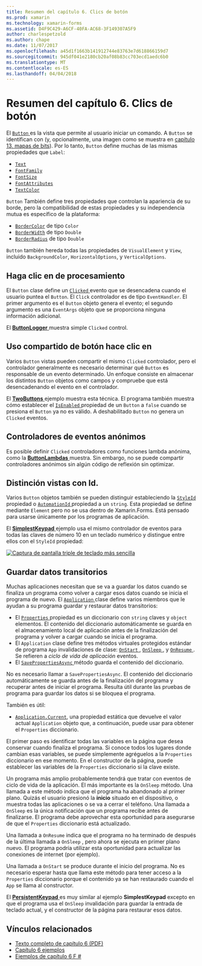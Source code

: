 ```yaml
---
title: Resumen del capítulo 6. Clics de botón
ms.prod: xamarin
ms.technology: xamarin-forms
ms.assetid: D4F9C429-A6CF-40FA-AC68-3F149307A5F9
author: charlespetzold
ms.author: chape
ms.date: 11/07/2017
ms.openlocfilehash: a45d1f1663b141912744e83763e7d618866159d7
ms.sourcegitcommit: 945df041e2180cb20af08b83cc703ecd1aedc6b0
ms.translationtype: MT
ms.contentlocale: es-ES
ms.lasthandoff: 04/04/2018
---
```

# <a name="summary-of-chapter-6-button-clicks"></a>Resumen del capítulo 6. Clics de botón

El [ `Button` ](https://developer.xamarin.com/api/type/Xamarin.Forms.Button/) es la vista que permite al usuario iniciar un comando. A `Button` se identifican con (y, opcionalmente, una imagen como se muestra en [capítulo 13, mapas de bits](chapter13.md)). Por lo tanto, `Button` define muchas de las mismas propiedades que `Label`:

- [`Text`](https://developer.xamarin.com/api/property/Xamarin.Forms.Button.Text/)
- [`FontFamily`](https://developer.xamarin.com/api/property/Xamarin.Forms.Button.FontFamily/)
- [`FontSize`](https://developer.xamarin.com/api/property/Xamarin.Forms.Button.FontSize/)
- [`FontAttributes`](https://developer.xamarin.com/api/property/Xamarin.Forms.Button.FontAttributes/)
- [`TextColor`](https://developer.xamarin.com/api/property/Xamarin.Forms.Button.TextColor/)

`Button` También define tres propiedades que controlan la apariencia de su borde, pero la compatibilidad de estas propiedades y su independencia mutua es específico de la plataforma:

- [`BorderColor`](https://developer.xamarin.com/api/property/Xamarin.Forms.Button.BorderColor/) de tipo `Color`
- [`BorderWidth`](https://developer.xamarin.com/api/property/Xamarin.Forms.Button.BorderWidth/) de tipo `Double`
- [`BorderRadius`](https://developer.xamarin.com/api/property/Xamarin.Forms.Button.BorderRadius/) de tipo `Double`

`Button` también hereda todas las propiedades de `VisualElement` y `View`, incluido `BackgroundColor`, `HorizontalOptions`, y `VerticalOptions`.

## <a name="processing-the-click"></a>Haga clic en de procesamiento

El `Button` clase define un [ `Clicked` ](https://developer.xamarin.com/api/event/Xamarin.Forms.Button.Clicked/) evento que se desencadena cuando el usuario puntea el `Button`. El `Click` controlador es de tipo `EventHandler`. El primer argumento es el `Button` objeto genera el evento; el segundo argumento es una `EventArgs` objeto que se proporciona ninguna información adicional.

El [ **ButtonLogger** ](https://github.com/xamarin/xamarin-forms-book-samples/tree/master/Chapter06/ButtonLogger) muestra simple `Clicked` control.

## <a name="sharing-button-clicks"></a>Uso compartido de botón hace clic en

Varios `Button` vistas pueden compartir el mismo `Clicked` controlador, pero el controlador generalmente es necesario determinar qué `Button` es responsable de un evento determinado. Un enfoque consiste en almacenar los distintos `Button` objetos como campos y compruebe que está desencadenando el evento en el controlador.

El [ **TwoButtons** ](https://github.com/xamarin/xamarin-forms-book-samples/tree/master/Chapter06/TwoButtons) ejemplo muestra esta técnica. El programa también muestra cómo establecer el [ `IsEnabled` ](https://developer.xamarin.com/api/property/Xamarin.Forms.VisualElement.IsEnabled/) propiedad de un `Button` a `false` cuando se presiona el `Button` ya no es válido. A deshabilitado `Button` no genera un `Clicked` eventos.

## <a name="anonymous-event-handlers"></a>Controladores de eventos anónimos

Es posible definir `Clicked` controladores como funciones lambda anónima, como la [ **ButtonLambdas** ](https://github.com/xamarin/xamarin-forms-book-samples/tree/master/Chapter06/ButtonLambdas) muestra. Sin embargo, no se puede compartir controladores anónimos sin algún código de reflexión sin optimizar.

## <a name="distinguishing-views-with-ids"></a>Distinción vistas con Id.

Varios `Button` objetos también se pueden distinguir estableciendo la [ `StyleId` ](https://developer.xamarin.com/api/property/Xamarin.Forms.Element.StyleId/) propiedad o [ `AutomationId` ](https://developer.xamarin.com/api/property/Xamarin.Forms.Element.AutomationId/) propiedad a un `string`. Esta propiedad se define mediante `Element` pero no se usa dentro de Xamarin.Forms. Está pensado para usarse únicamente por los programas de aplicación.

El [ **SimplestKeypad** ](https://github.com/xamarin/xamarin-forms-book-samples/tree/master/Chapter06/SimplestKeypad) ejemplo usa el mismo controlador de eventos para todas las claves de número 10 en un teclado numérico y distingue entre ellos con el `StyleId` propiedad:

[![Captura de pantalla triple de teclado más sencilla](images/ch06fg04-small.png "calculadora")](images/ch06fg04-large.png#lightbox "Calculadora")

## <a name="saving-transient-data"></a>Guardar datos transitorios

Muchas aplicaciones necesitan que se va a guardar los datos cuando se finaliza un programa como volver a cargar esos datos cuando se inicia el programa de nuevo. El [ `Application` ](https://developer.xamarin.com/api/type/Xamarin.Forms.Application/) clase define varios miembros que le ayudan a su programa guardar y restaurar datos transitorios:

- El [ `Properties` ](https://developer.xamarin.com/api/property/Xamarin.Forms.Application.Properties/) propiedad es un diccionario con `string` claves y `object` elementos. El contenido del diccionario automáticamente se guarda en el almacenamiento local de aplicación antes de la finalización del programa y volver a cargar cuando se inicia el programa.
- El `Application` clase define tres métodos virtuales protegidos estándar de programa `App` invalidaciones de clase: [ `OnStart` ](https://developer.xamarin.com/api/member/Xamarin.Forms.Application.OnStart()/), [ `OnSleep` ](https://developer.xamarin.com/api/member/Xamarin.Forms.Application.OnSleep()/), y [ `OnResume` ](https://developer.xamarin.com/api/member/Xamarin.Forms.Application.OnResume()/). Se refieren a *ciclo de vida de aplicación* eventos.
- El [ `SavePropertiesAsync` ](https://developer.xamarin.com/api/member/Xamarin.Forms.Application.SavePropertiesAsync()/) método guarda el contenido del diccionario.

No es necesario llamar a `SavePropertiesAsync`. El contenido del diccionario automáticamente se guarda antes de la finalización del programa y recuperar antes de iniciar el programa. Resulta útil durante las pruebas de programa para guardar los datos si se bloquea el programa.

También es útil:

- [`Application.Current`](https://developer.xamarin.com/api/property/Xamarin.Forms.Application.Current/), una propiedad estática que devuelve el valor actual `Application` objeto que, a continuación, puede usar para obtener el `Properties` diccionario.

El primer paso es identificar todas las variables en la página que desea conservar cuando finaliza el programa. Si conoce todos los lugares donde cambian esas variables, se puede simplemente agréguelos a la `Properties` diccionario en ese momento. En el constructor de la página, puede establecer las variables de la `Properties` diccionario si la clave existe.

Un programa más amplio probablemente tendrá que tratar con eventos de ciclo de vida de la aplicación. El más importante es la `OnSleep` método. Una llamada a este método indica que el programa ha abandonado al primer plano. Quizás el usuario presionó la **inicio** situado en el dispositivo, o muestra todas las aplicaciones o se va a cerrar el teléfono. Una llamada a `OnSleep` es la única notificación que un programa recibe antes de finalizarse. El programa debe aprovechar esta oportunidad para asegurarse de que el `Properties` diccionario está actualizado.

Una llamada a `OnResume` indica que el programa no ha terminado de después de la última llamada a `OnSleep` , pero ahora se ejecuta en primer plano nuevo. El programa podría utilizar esta oportunidad para actualizar las conexiones de internet (por ejemplo).

Una llamada a `OnStart` se produce durante el inicio del programa. No es necesario esperar hasta que llama este método para tener acceso a la `Properties` diccionario porque el contenido ya se han restaurado cuando el `App` se llama al constructor.

El [ **PersistentKeypad** ](https://github.com/xamarin/xamarin-forms-book-samples/tree/master/Chapter06/PersistentKeypad) es muy similar al ejemplo **SimplestKeypad** excepto en que el programa usa el `OnSleep` invalidación para guardar la entrada de teclado actual, y el constructor de la página para restaurar esos datos.



## <a name="related-links"></a>Vínculos relacionados

- [Texto completo de capítulo 6 (PDF)](https://download.xamarin.com/developer/xamarin-forms-book/XamarinFormsBook-Ch06-Apr2016.pdf)
- [Capítulo 6 ejemplos](https://github.com/xamarin/xamarin-forms-book-samples/tree/master/Chapter06)
- [Ejemplos de capítulo 6 F #](https://github.com/xamarin/xamarin-forms-book-samples/tree/master/Chapter06/FS)
